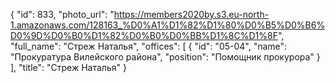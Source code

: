 {
    "id": 833,
    "photo_url": "https://members2020by.s3.eu-north-1.amazonaws.com/128163_%D0%A1%D1%82%D1%80%D0%B5%D0%B6%D0%9D%D0%B0%D1%82%D0%B0%D0%BB%D1%8C%D1%8F",
    "full_name": "Стреж Наталья",
    "offices": [
        {
            "id": "05-04",
            "name": "Прокуратура Вилейского района",
            "position": "Помощник прокурора"
        }
    ],
    "title": "Стреж Наталья"
}